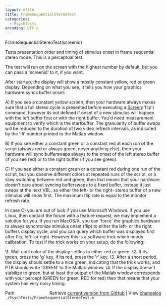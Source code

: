 ```yaml
---
layout: mfile
title: FrameSequentialStereoTest
categories:
  - PsychTests
encoding: UTF-8
---
```


FrameSequentialStereoTest(screenid)

Tests presentation order and timing of stimulus onset in frame sequential
stereo mode. This is a perceptual test.

The test will run on the screen with the highest number by default, but
you can pass a 'screenid' to it, if you want.

After startup, the display will show a mostly constant yellow, red or
green display. Depending on what you see, it tells you how your graphics
hardware syncs buffer onset:

A) If you see a constant yellow screen, then your hardware always makes sure
that a full stereo cycle is presented before executing a [Screen](/docs/Screen)('flip')
command, however its not defined if onset of a new stimulus will happen
with the left buffer first or with the right buffer. You'd need
measurement equipment to verify which is the startbuffer. The granularity
of buffer swaps will be reduced to the duration of two video refresh
intervals, as indicated by the 'ifi' number printed to the Matlab window.

B) If you see either a constant green or a constant red at each run of the
script (always red or always green, never anything else), then your
hardware will sync bufferswaps always to the onset of the left stereo
buffer (if you see red) or to the right buffer (if you see green).

C) If you see either a constant green or a constant red during one run of the
script, but you observe different colors at repeated runs of the script,
or a slow switching between red and green, then that means that your
hardware doesn't care about syncing bufferswaps to a fixed buffer,
instead it just swaps at the next VBL, so either the left- or the right-
stereo buffer of a new stimulus will show first. The maximum flip rate is
equal to the monitor refresh rate.

In case C) you are out of luck if you use Microsoft Windows. If you use
Linux, then contact the forum with a feature request, we may implement a
solution for you. If you run MacOS/X, you can 'force' the graphics
hardware to always synchronize stimulus onset (flip) to either the left-
or the right buffers display cycle, and you can query which buffer was
displayed first after flip, left- or right. However this is a software
trick which needs calibration. To test if the trick works on your setup,
do the following:

\1. Wait until color of the display settles to either red or green.
\2. If its green, press the 'g' key, if its red, press the 'r' key.
\3. After a short period, the display should settle to a nice green,
indicating that the trick works, and PTB should write 'GREEN' to the
Matlab window.
\4. If the display doesn't stabilize to green, but at least the output of
the Matlab window corresponds with your percept (GREEN for green, RED for
red) then that means that your system has very noisy timing.


<div class="code_header" style="text-align:right;">
  <span style="float:left;">Path&nbsp;&nbsp;</span> <span class="counter">Retrieve <a href=
  "https://raw.github.com/Psychtoolbox-3/Psychtoolbox-3/beta/./PsychTests/FrameSequentialStereoTest.m">current version from GitHub</a> | View <a href=
  "https://github.com/Psychtoolbox-3/Psychtoolbox-3/commits/beta/./PsychTests/FrameSequentialStereoTest.m">changelog</a></span>
</div>
<div class="code">
  <code>./PsychTests/FrameSequentialStereoTest.m</code>
</div>
